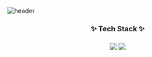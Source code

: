 ![header](https://capsule-render.vercel.app/api?type=waving&color=auto&height=300&section=header&text=Jihyun%20Lee&fontSize=70)


<h3 align="center">✨ Tech Stack ✨ </h3>
  
<h3 align="center">
<img src="https://img.shields.io/badge/Python-11B48A?style=flat-square&logo=Python&logoColor=white"> <img src="https://img.shields.io/badge/C-04B486?style=flat-square&logo=C&logoColor=white">
</h3>

<!--
**easy-note/easy-note** is a ✨ _special_ ✨ repository because its `README.md` (this file) appears on your GitHub profile.

Here are some ideas to get you started:

- 🔭 I’m currently working on ...
- 🌱 I’m currently learning ...
- 👯 I’m looking to collaborate on ...
- 🤔 I’m looking for help with ...
- 💬 Ask me about ...
- 📫 How to reach me: ...
- 😄 Pronouns: ...
- ⚡ Fun fact: ...
-->

